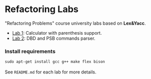 # Refactoring Labs
"Refactoring Problems" course university labs based on **Lex&Yacc**.
- [Lab 1](Lab1): Calculator with parenthesis support.
- [Lab 2](Lab2): DBD and PSB commands parser.

### Install requirements
<code>sudo apt-get install gcc g++ make flex bison</code>
<br><br>
See <code>README.md</code> for each lab for more details.
